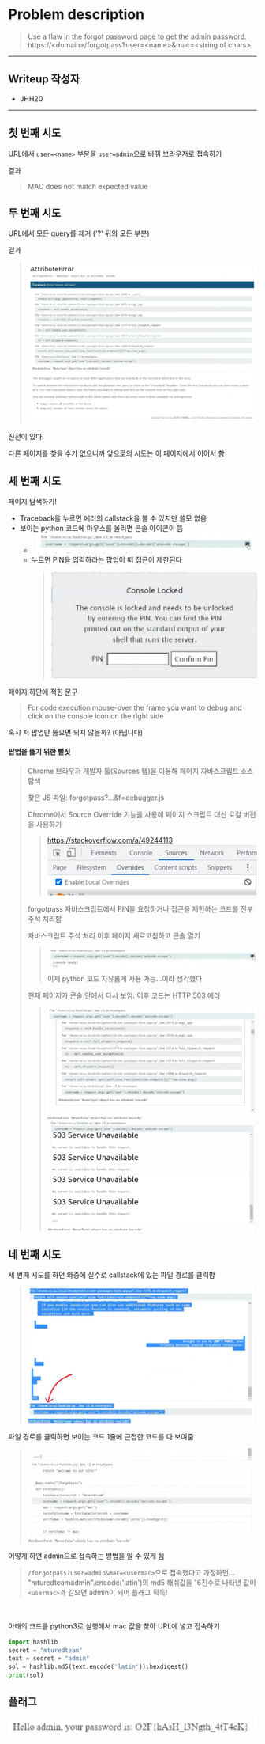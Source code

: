 # Problem description

> Use a flaw in the forgot password page to get the admin password.<br>
> https://\<domain\>/forgotpass?user=\<name\>&mac=\<string of chars\>

---

## Writeup 작성자

- JHH20

---

## 첫 번째 시도

URL에서 `user=<name>` 부분을 `user=admin`으로 바꿔 브라우저로 접속하기

결과
> MAC does not match expected value

## 두 번째 시도

URL에서 모든 query를 제거 ('?' 뒤의 모든 부분)

결과
> ![image](images/forgotpass.jpg)

진전이 있다!

다른 페이지를 찾을 수가 없으니까 앞으로의 시도는 이 페이지에서 이어서 함

## 세 번째 시도

페이지 탐색하기!
- Traceback을 누르면 에러의 callstack을 볼 수 있지만 쓸모 없음
- 보이는 python 코드에 마우스를 올리면 콘솔 아이콘이 뜸
  - ![image](images/hover-line.jpg)
  - 누르면 PIN을 입력하라는 팝업이 떠 접근이 제한된다
    > ![image](images/locked-console.jpg)

페이지 하단에 적힌 문구
> For code execution mouse-over the frame you want to debug and click on the console icon on the right side

혹시 저 팝업만 뚫으면 되지 않을까? (아닙니다)

#### 팝업을 뚫기 위한 뻘짓

> Chrome 브라우저 개발자 툴(Sources 탭)을 이용해 페이지 자바스크립트 소스 탐색
>
> 찾은 JS 파일: forgotpass?...&f=debugger.js
>
> Chrome에서 Source Override 기능을 사용해 페이지 스크립트 대신 로컬 버전을 사용하기
> > https://stackoverflow.com/a/49244113
> > ![image](images/devtools.jpg)
>
> forgotpass 자바스크립트에서 PIN을 요청하거나 접근을 제한하는 코드를 전부 주석 처리함
>
> 자바스크립트 주석 처리 이후 페이지 새로고침하고 콘솔 열기
> > ![image](images/get-console.jpg)
> > 이제 python 코드 자유롭게 사용 가능...이라 생각했다
>
> 현재 페이지가 콘솔 안에서 다시 보임. 이후 코드는 HTTP 503 에러
> > ![image](images/console-nested.jpg)
> > ![image](images/console-error.jpg)

## 네 번째 시도

세 번째 시도를 하던 와중에 실수로 callstack에 있는 파일 경로를 클릭함
> ![image](images/good-luck.jpg)

파일 경로를 클릭하면 보이는 코드 1줄에 근접한 코드를 다 보여줌
> ![image](images/major-hint.jpg)

어떻게 하면 admin으로 접속하는 방법을 알 수 있게 됨

> `/forgotpass?user=admin&mac=<usermac>`으로 접속했다고 가정하면...<br>
> "mturedteamadmin".encode('latin')의 md5 해쉬값을 16진수로 나타낸 값이 `<usermac>`과 같으면 admin이 되어 플래그 획득!

<br><br>
아래의 코드를 python3로 실행해서 mac 값을 찾아 URL에 넣고 접속하기
```python
import hashlib
secret = "mturedteam"
text = secret + "admin"
sol = hashlib.md5(text.encode('latin')).hexdigest()
print(sol)
```

## 플래그

![image](images/get-flag.jpg)